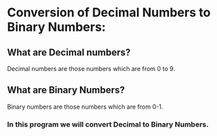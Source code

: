 # Conversion of Decimal Numbers to Binary Numbers:

## What are Decimal numbers?
Decimal numbers are those numbers which are from 0 to 9.

## What are Binary Numbers?
Binary numbers are those numbers which are from 0-1.

### In this program we will convert Decimal to Binary Numbers. 
